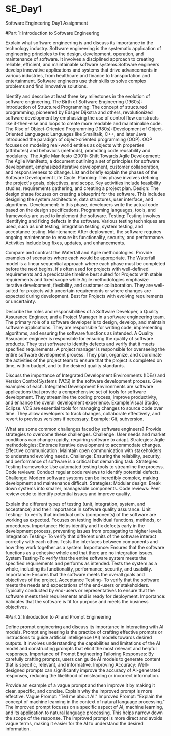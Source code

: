 # SE_Day1
Software Engineering Day1 Assignment

#Part 1: Introduction to Software Engineering

Explain what software engineering is and discuss its importance in the technology industry.
Software engineering is the systematic application of engineering principles to the design, development, operation, and maintenance of software. It involves a disciplined approach to creating reliable, efficient, and maintainable software systems.Software engineers develop innovative applications and systems that drive advancements in various industries, from healthcare and finance to transportation and entertainment. Software engineers use their skills to solve complex problems and find innovative solutions.

Identify and describe at least three key milestones in the evolution of software engineering.
The Birth of Software Engineering (1960s): Introduction of Structured Programming: The concept of structured programming, pioneered by Edsger Dijkstra and others, revolutionized software development by emphasizing the use of control flow constructs like if-then-else and loops to create more readable and maintainable code.
The Rise of Object-Oriented Programming (1980s):
Development of Object-Oriented Languages: Languages like Smalltalk, C++, and later Java introduced the paradigm of object-oriented programming (OOP). OOP focuses on modeling real-world entities as objects with properties (attributes) and behaviors (methods), promoting code reusability and modularity.
The Agile Manifesto (2001): Shift Towards Agile Development: The Agile Manifesto, a document outlining a set of principles for software development, emphasized iterative development, customer collaboration, and responsiveness to change.
List and briefly explain the phases of the Software Development Life Cycle.
Planning: This phase involves defining the project's goals, objectives, and scope. Key activities include feasibility studies, requirements gathering, and creating a project plan.
Design: The design phase focuses on creating a blueprint for the software. This includes designing the system architecture, data structures, user interface, and algorithms.
Development: In this phase, developers write the actual code based on the design specifications. Programming languages, tools, and frameworks are used to implement the software.
Testing: Testing involves identifying and fixing defects in the software. Various testing techniques are used, such as unit testing, integration testing, system testing, and acceptance testing.
Maintenance: After deployment, the software requires ongoing maintenance to ensure its functionality, security, and performance. Activities include bug fixes, updates, and enhancements.

Compare and contrast the Waterfall and Agile methodologies. Provide examples of scenarios where each would be appropriate.
The Waterfall model is a linear sequential approach where each phase must be completed before the next begins. It's often used for projects with well-defined requirements and a predictable timeline best suited for Projects with stable requirements and fixed scope while Agile methodologies emphasize iterative development, flexibility, and customer collaboration. They are well-suited for projects with uncertain requirements or where changes are expected during development. Best for Projects with evolving requirements or uncertainty.

Describe the roles and responsibilities of a Software Developer, a Quality Assurance Engineer, and a Project Manager in a software engineering team.
The primary role of a software developer is to design, develop, and maintain software applications. They are responsible for writing code, implementing algorithms, and ensuring the software functions as intended.
A Quality Assurance engineer is responsible for ensuring the quality of software products. They test software to identify defects and verify that it meets specified requirements.
 A project manager is responsible for overseeing the entire software development process. They plan, organize, and coordinate the activities of the project team to ensure that the project is completed on time, within budget, and to the desired quality standards.


Discuss the importance of Integrated Development Environments (IDEs) and Version Control Systems (VCS) in the software development process. Give examples of each.
Integrated Development Environments are software applications that provide a comprehensive set of tools for software development. They streamline the coding process, improve productivity, and enhance the overall development experience. Example:Visual Studio, Eclipse.
VCS are essential tools for managing changes to source code over time. They allow developers to track changes, collaborate effectively, and revert to previous versions if necessary. Example: Git, subversion. 

What are some common challenges faced by software engineers? Provide strategies to overcome these challenges.
Challenge: User needs and market conditions can change rapidly, requiring software to adapt. Strategies: Agile methodologies: Embrace iterative development to accommodate changes. Effective communication: Maintain open communication with stakeholders to understand evolving needs.
Challenge: Ensuring the reliability, security, and performance of software is a critical but demanding task. Strategies: Testing frameworks: Use automated testing tools to streamline the process. Code reviews: Conduct regular code reviews to identify potential defects.
Challenge: Modern software systems can be incredibly complex, making development and maintenance difficult. Strategies: Modular design: Break down systems into smaller, manageable components. Code reviews: Peer review code to identify potential issues and improve quality.

Explain the different types of testing (unit, integration, system, and acceptance) and their importance in software quality assurance.
Unit Testing- To verify that individual units (components) of the software are working as expected. Focuses on testing individual functions, methods, or procedures. Importance: Helps identify and fix defects early in the development process, preventing issues from propagating to higher levels.
Integration Testing- To verify that different units of the software interact correctly with each other. Tests the interfaces between components and how they work together as a system. Importance: Ensures that the software functions as a cohesive whole and that there are no integration issues.
System Testing-To verify that the entire software system meets the specified requirements and performs as intended. Tests the system as a whole, including its functionality, performance, security, and usability. Importance: Ensures that the software meets the overall goals and objectives of the project.
Acceptance Testing- To verify that the software meets the needs and expectations of the end-users or stakeholders. Typically conducted by end-users or representatives to ensure that the software meets their requirements and is ready for deployment. Importance: Validates that the software is fit for purpose and meets the business objectives.

#Part 2: Introduction to AI and Prompt Engineering


Define prompt engineering and discuss its importance in interacting with AI models.
Prompt engineering is the practice of crafting effective prompts or instructions to guide artificial intelligence (AI) models towards desired outputs. It involves understanding the capabilities and limitations of the AI model and constructing prompts that elicit the most relevant and helpful responses.
Importance of Prompt Engineering
Tailoring Responses: By carefully crafting prompts, users can guide AI models to generate content that is specific, relevant, and informative. Improving Accuracy: Well-designed prompts can significantly improve the accuracy of AI-generated responses, reducing the likelihood of misleading or incorrect information.

Provide an example of a vague prompt and then improve it by making it clear, specific, and concise. Explain why the improved prompt is more effective.
Vague Prompt: "Tell me about AI." Improved Prompt: "Explain the concept of machine learning in the context of natural language processing." The improved prompt focuses on a specific aspect of AI, machine learning, and its application to natural language processing. This helps narrow down the scope of the response. The improved prompt is more direct and avoids vague terms, making it easier for the AI to understand the desired information.
